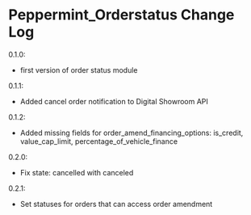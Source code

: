 Peppermint_Orderstatus Change Log
================================

0.1.0:
- first version of order status module

0.1.1:
- Added cancel order notification to Digital Showroom API

0.1.2:
- Added missing fields for order_amend_financing_options: is_credit, value_cap_limit, percentage_of_vehicle_finance

0.2.0:
- Fix state: cancelled with canceled

0.2.1:
- Set statuses for orders that can access order amendment